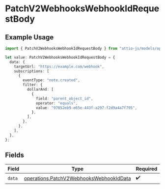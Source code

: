 # PatchV2WebhooksWebhookIdRequestBody

## Example Usage

```typescript
import { PatchV2WebhooksWebhookIdRequestBody } from "attio-js/models/operations";

let value: PatchV2WebhooksWebhookIdRequestBody = {
  data: {
    targetUrl: "https://example.com/webhook",
    subscriptions: [
      {
        eventType: "note.created",
        filter: {
          dollarAnd: [
            {
              field: "parent_object_id",
              operator: "equals",
              value: "97052eb9-e65e-443f-a297-f2d9a4a7f795",
            },
          ],
        },
      },
    ],
  },
};
```

## Fields

| Field                                                                                              | Type                                                                                               | Required                                                                                           | Description                                                                                        |
| -------------------------------------------------------------------------------------------------- | -------------------------------------------------------------------------------------------------- | -------------------------------------------------------------------------------------------------- | -------------------------------------------------------------------------------------------------- |
| `data`                                                                                             | [operations.PatchV2WebhooksWebhookIdData](../../models/operations/patchv2webhookswebhookiddata.md) | :heavy_check_mark:                                                                                 | N/A                                                                                                |